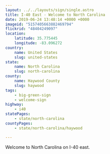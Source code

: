 ```yaml
---
layout: ../../layouts/sign/single.astro
title: I-40 East - Welcome to North Carolina
date: 2019-06-24 13:48:14 +0000 +0000
imageid: "5157405663882469794"
flickrid: "48404249097"
location:
    latitude: 35.775445
    longitude: -83.096272
country:
    name: United States
    slug: united-states
state:
    name: North Carolina
    slug: north-carolina
county:
    name: Haywood County
    slug: haywood
tags:
    - big-green-sign
    - welcome-sign
highway:
    - i40
statePages:
    - state/north-carolina
countyPages:
    - state/north-carolina/haywood

---
```

Welcome to North Carolina on I-40 east.